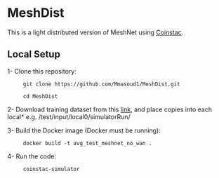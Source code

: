 # MeshDist

This is a light distributed version of MeshNet using [Coinstac](https://github.com/Mmasoud1/MeshDist/wiki/Coinstac-Setup). 

## Local Setup


1- Clone this repository:

         git clone https://github.com/Mmasoud1/MeshDist.git

	     cd MeshDist

2- Download training dataset from this [link](https://drive.google.com/file/d/1ONjE0LN-HRIimJmTsSgHZPQBdqVRXrd8/view?usp=sharing), and place copies into each local* e.g. /test/input/local0/simulatorRun/


3- Build the Docker image (Docker must be running):

         docker build -t avg_test_meshnet_no_wan .
      


4- Run the code:

         coinstac-simulator
      


